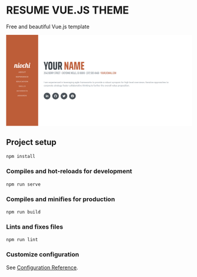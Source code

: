 # RESUME VUE.JS THEME
Free and beautiful Vue.js template

![sreenshot](https://github.com/OrionWambert/Resume-Vue.Js-Theme/blob/master/src/assets/images/screenshot.png)

## Project setup
```
npm install
```

### Compiles and hot-reloads for development
```
npm run serve
```

### Compiles and minifies for production
```
npm run build
```

### Lints and fixes files
```
npm run lint
```

### Customize configuration
See [Configuration Reference](https://cli.vuejs.org/config/).
